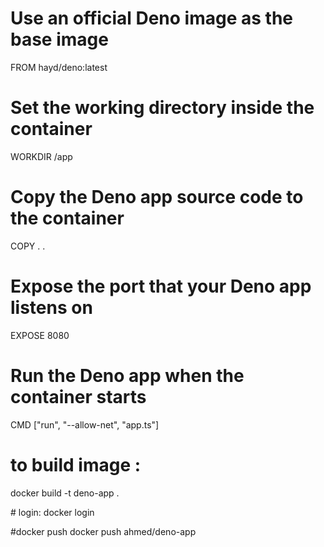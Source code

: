 # Use an official Deno image as the base image
FROM hayd/deno:latest

# Set the working directory inside the container
WORKDIR /app

# Copy the Deno app source code to the container
COPY . .

# Expose the port that your Deno app listens on
EXPOSE 8080

# Run the Deno app when the container starts
CMD ["run", "--allow-net", "app.ts"]


# to build image :
docker build -t deno-app .

# login:
docker login

#docker push 
docker push ahmed/deno-app

